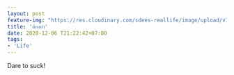 ```yaml
---
layout: post
feature-img: "https://res.cloudinary.com/sdees-reallife/image/upload/v1555658919/sample_feature_img.png"
title: 'ต้องทำ'
date: 2020-12-06 T21:22:42+07:00
tags:
- 'Life'
---
```

Dare to suck!

<i class="fa fa-child" style="color:plum"></i>
